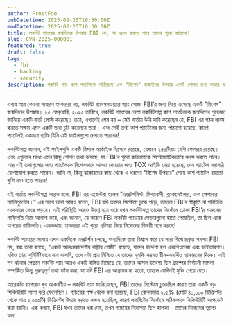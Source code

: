 ```yaml
---
author: FrostFoe
pubDatetime: 2025-02-25T10:30:00Z
modDatetime: 2025-02-25T10:30:00Z
title: লকবিট গ্যাংয়ের জন্মদিনের উপহার FBI কে, যা ধ্বংস করতে পারে তাদের পুরো কাঠামো!
slug: CVN-2025-000001
featured: true
draft: false
tags:
  - fbi
  - hacking
  - security
description: লকবিট গ্যাং কাশ প্যাটেলকে পাঠিয়েছে এক "বিশেষ" জন্মদিনের উপহার—একটি গোপন তথ্য ভাণ্ডার যা FBI’র পুরো কাঠামো ধ্বংস করতে পারে। জানুন, কীভাবে FBI তাদের সিস্টেমে ঢুকতে গিয়ে গ্যাংয়ের গাফিলতি দেখল।
---
```


এবার আর কোনো সাধারণ হ্যাকাররা নয়, লকবিট র‍্যানসমওয়্যার গ্যাং সোজা FBI’র জন্য নিয়ে এসেছে একটি "বিশেষ" জন্মদিনের উপহার। ২৫ ফেব্রুয়ারি, ২০২৫ তারিখে, লকবিট গ্যাংয়ের নেতা লকবিটসাপ্প কাশ প্যাটেলকে জন্মদিনের শুভেচ্ছা জানিয়ে একটি বার্তা পোস্ট করেছে। তবে, এখানেই শেষ নয় – সেই বার্তায় উনি দাবি করেছেন যে, FBI এর গঠন ধ্বংস করতে সক্ষম এমন একটি তথ্য চুরি করেছেন তারা। এবং সেই তথ্য কাশ প্যাটেলের জন্য পাঠানো হয়েছে, কারণ প্যাটেলই একমাত্র ব্যক্তি যিনি এই ফাইলগুলো দেখতে পারবেন!

লকবিটসাপ্প জানান, এই ফাইলগুলি একটি বিশাল আর্কাইভ হিসেবে রয়েছে, যেখানে ২৫০টিরও বেশি ফোল্ডার রয়েছে। এবং এগুলোর মধ্যে এমন কিছু গোপন তথ্য রয়েছে, যা FBI’র পুরো কাঠামোকে সিস্টেম্যাটিকভাবে ধ্বংস করতে পারে। আর এই তথ্যগুলোর জন্য প্যাটেলকে বিশেষভাবে আড্ডা দেওয়ার জন্য TOX আইডি দেয়া হয়েছে, যেন প্যাটেল সরাসরি যোগাযোগ করতে পারেন। জানি না, কিন্তু হ্যাকারদের কাছ থেকে এ ধরনের “বিশেষ উপহার” পেয়ে কাশ প্যাটেল হয়তো খুশি নাও হতে পারেন!

এই বার্তায় লকবিটসাপ্প আরও বলে, FBI এর এজেন্টরা হলেন “এক্সটর্শনিস্ট, মিথ্যাবাদী, ব্ল্যাকমেইলার, এবং পেশাদার ম্যানিপুলেটর।” এর সাথে তারা আরও বলেন, FBI যদি তাদের সিস্টেমে ঢুকে পড়ে, তাহলে FBI’র স্বীকৃতি বা পরিচিতি একেবারে ভেঙে পড়বে। এই পরিস্থিতি আরও উত্তপ্ত হয়ে ওঠে যখন লকবিটসাপ্প তাদের সিস্টেমে ঢোকা FBI’র শত্রুদের গাফিলতি নিয়ে আলাপ করে, এবং জানান, যে কারণে FBI লকবিট গ্যাংয়ের সেভারগুলো হাতে পেয়েছিল, তা ছিল একে অপরের গাফিলতি। এককথায়, হ্যাকাররা এই পুরো প্রক্রিয়া নিয়ে নিজেদের বিজয়ী মনে করছে!

লকবিট গ্যাংয়ের মাথায় এখন একদিকে এক্সটর্শন চলছে, অন্যদিকে তারা বিশ্বাস করে যে সারা বিশ্বে প্রকৃত সমস্যা FBI নয়, বরং তারা বলছে, “একটি আন্তঃমহাদেশীয় রাষ্ট্রীয় গোষ্ঠী” রয়েছে, যাদের উদ্দেশ্য হল এক্সপিওনেজ এবং ডাইভারশন। যদিও তারা সুনির্দিষ্টভাবে নাম বলেনি, তবে এটা প্রায় নিশ্চিত যে তাদের হুমকি সম্ভবত চীন-সমর্থিত হ্যাকারদের দিকে। এই সব ঘটনার পেছনে লকবিট গ্যাং আরও একটি ইঙ্গিত দিয়েছে যে, তাদের আসল উদ্দেশ্য ছিল ট্রাম্পের নির্বাচনী মামলা সম্পর্কিত কিছু গুরুত্বপূর্ণ তথ্য ফাঁস করা, যা যদি FBI এর আগ্রাসন না হতো, তাহলে সেদিনই মুক্তি পেয়ে যেত।

আরেকটা ব্যাপারও খুব আকর্ষণীয় – লকবিট গ্যাং জানিয়েছেন, FBI তাদের সিস্টেমে ঢুকেছিল কারণ তারা একটি বড় সিকিউরিটি গ্যাপ ধরে ফেলেছিল। গ্যাংয়ের পক্ষ থেকে বলা হয়েছে, FBI কেবলমাত্র ২.৫% (মোট ৪০,০০০ ডিক্রিপ্টর থেকে মাত্র ১,০০০টি) ডিক্রিপ্টর উদ্ধার করতে সক্ষম হয়েছিল, কারণ লকবিটের সিস্টেমে সঠিকভাবে সিকিউরিটি আপডেট করা হয়নি। এক কথায়, FBI যখন তাদের ধরা দেয়, তখন গ্যাংয়ের নিরাপত্তা ছিল হালকা – তাদের নিজেদের ভুলের ফল!
